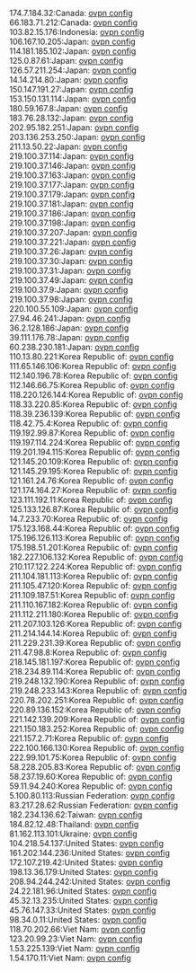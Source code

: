 174.7.184.32:Canada: [ovpn config](vpn/174_7_184_32.ovpn)  
66.183.71.212:Canada: [ovpn config](vpn/66_183_71_212.ovpn)  
103.82.15.176:Indonesia: [ovpn config](vpn/103_82_15_176.ovpn)  
106.167.10.205:Japan: [ovpn config](vpn/106_167_10_205.ovpn)  
114.181.185.102:Japan: [ovpn config](vpn/114_181_185_102.ovpn)  
125.0.87.61:Japan: [ovpn config](vpn/125_0_87_61.ovpn)  
126.57.211.254:Japan: [ovpn config](vpn/126_57_211_254.ovpn)  
14.14.214.80:Japan: [ovpn config](vpn/14_14_214_80.ovpn)  
150.147.191.27:Japan: [ovpn config](vpn/150_147_191_27.ovpn)  
153.150.131.114:Japan: [ovpn config](vpn/153_150_131_114.ovpn)  
180.59.167.8:Japan: [ovpn config](vpn/180_59_167_8.ovpn)  
183.76.28.132:Japan: [ovpn config](vpn/183_76_28_132.ovpn)  
202.95.182.251:Japan: [ovpn config](vpn/202_95_182_251.ovpn)  
203.136.253.250:Japan: [ovpn config](vpn/203_136_253_250.ovpn)  
211.13.50.22:Japan: [ovpn config](vpn/211_13_50_22.ovpn)  
219.100.37.114:Japan: [ovpn config](vpn/219_100_37_114.ovpn)  
219.100.37.146:Japan: [ovpn config](vpn/219_100_37_146.ovpn)  
219.100.37.163:Japan: [ovpn config](vpn/219_100_37_163.ovpn)  
219.100.37.177:Japan: [ovpn config](vpn/219_100_37_177.ovpn)  
219.100.37.179:Japan: [ovpn config](vpn/219_100_37_179.ovpn)  
219.100.37.181:Japan: [ovpn config](vpn/219_100_37_181.ovpn)  
219.100.37.186:Japan: [ovpn config](vpn/219_100_37_186.ovpn)  
219.100.37.198:Japan: [ovpn config](vpn/219_100_37_198.ovpn)  
219.100.37.207:Japan: [ovpn config](vpn/219_100_37_207.ovpn)  
219.100.37.221:Japan: [ovpn config](vpn/219_100_37_221.ovpn)  
219.100.37.26:Japan: [ovpn config](vpn/219_100_37_26.ovpn)  
219.100.37.30:Japan: [ovpn config](vpn/219_100_37_30.ovpn)  
219.100.37.31:Japan: [ovpn config](vpn/219_100_37_31.ovpn)  
219.100.37.49:Japan: [ovpn config](vpn/219_100_37_49.ovpn)  
219.100.37.9:Japan: [ovpn config](vpn/219_100_37_9.ovpn)  
219.100.37.98:Japan: [ovpn config](vpn/219_100_37_98.ovpn)  
220.100.55.109:Japan: [ovpn config](vpn/220_100_55_109.ovpn)  
27.94.46.241:Japan: [ovpn config](vpn/27_94_46_241.ovpn)  
36.2.128.186:Japan: [ovpn config](vpn/36_2_128_186.ovpn)  
39.111.176.78:Japan: [ovpn config](vpn/39_111_176_78.ovpn)  
60.238.230.181:Japan: [ovpn config](vpn/60_238_230_181.ovpn)  
110.13.80.221:Korea Republic of: [ovpn config](vpn/110_13_80_221.ovpn)  
111.65.146.106:Korea Republic of: [ovpn config](vpn/111_65_146_106.ovpn)  
112.140.196.78:Korea Republic of: [ovpn config](vpn/112_140_196_78.ovpn)  
112.146.66.75:Korea Republic of: [ovpn config](vpn/112_146_66_75.ovpn)  
118.220.126.144:Korea Republic of: [ovpn config](vpn/118_220_126_144.ovpn)  
118.33.220.85:Korea Republic of: [ovpn config](vpn/118_33_220_85.ovpn)  
118.39.236.139:Korea Republic of: [ovpn config](vpn/118_39_236_139.ovpn)  
118.42.75.4:Korea Republic of: [ovpn config](vpn/118_42_75_4.ovpn)  
119.192.99.87:Korea Republic of: [ovpn config](vpn/119_192_99_87.ovpn)  
119.197.114.224:Korea Republic of: [ovpn config](vpn/119_197_114_224.ovpn)  
119.201.194.115:Korea Republic of: [ovpn config](vpn/119_201_194_115.ovpn)  
121.145.20.109:Korea Republic of: [ovpn config](vpn/121_145_20_109.ovpn)  
121.145.29.195:Korea Republic of: [ovpn config](vpn/121_145_29_195.ovpn)  
121.161.24.76:Korea Republic of: [ovpn config](vpn/121_161_24_76.ovpn)  
121.174.164.27:Korea Republic of: [ovpn config](vpn/121_174_164_27.ovpn)  
123.111.192.11:Korea Republic of: [ovpn config](vpn/123_111_192_11.ovpn)  
125.133.126.87:Korea Republic of: [ovpn config](vpn/125_133_126_87.ovpn)  
14.7.233.70:Korea Republic of: [ovpn config](vpn/14_7_233_70.ovpn)  
175.123.168.44:Korea Republic of: [ovpn config](vpn/175_123_168_44.ovpn)  
175.196.126.113:Korea Republic of: [ovpn config](vpn/175_196_126_113.ovpn)  
175.198.51.201:Korea Republic of: [ovpn config](vpn/175_198_51_201.ovpn)  
182.227.106.132:Korea Republic of: [ovpn config](vpn/182_227_106_132.ovpn)  
210.117.122.224:Korea Republic of: [ovpn config](vpn/210_117_122_224.ovpn)  
211.104.181.113:Korea Republic of: [ovpn config](vpn/211_104_181_113.ovpn)  
211.105.47.120:Korea Republic of: [ovpn config](vpn/211_105_47_120.ovpn)  
211.109.187.51:Korea Republic of: [ovpn config](vpn/211_109_187_51.ovpn)  
211.110.167.182:Korea Republic of: [ovpn config](vpn/211_110_167_182.ovpn)  
211.112.211.180:Korea Republic of: [ovpn config](vpn/211_112_211_180.ovpn)  
211.207.103.126:Korea Republic of: [ovpn config](vpn/211_207_103_126.ovpn)  
211.214.144.14:Korea Republic of: [ovpn config](vpn/211_214_144_14.ovpn)  
211.229.231.39:Korea Republic of: [ovpn config](vpn/211_229_231_39.ovpn)  
211.47.98.8:Korea Republic of: [ovpn config](vpn/211_47_98_8.ovpn)  
218.145.181.197:Korea Republic of: [ovpn config](vpn/218_145_181_197.ovpn)  
218.234.89.114:Korea Republic of: [ovpn config](vpn/218_234_89_114.ovpn)  
219.248.132.190:Korea Republic of: [ovpn config](vpn/219_248_132_190.ovpn)  
219.248.233.143:Korea Republic of: [ovpn config](vpn/219_248_233_143.ovpn)  
220.78.202.251:Korea Republic of: [ovpn config](vpn/220_78_202_251.ovpn)  
220.89.136.152:Korea Republic of: [ovpn config](vpn/220_89_136_152.ovpn)  
221.142.139.209:Korea Republic of: [ovpn config](vpn/221_142_139_209.ovpn)  
221.150.183.252:Korea Republic of: [ovpn config](vpn/221_150_183_252.ovpn)  
221.157.2.71:Korea Republic of: [ovpn config](vpn/221_157_2_71.ovpn)  
222.100.166.130:Korea Republic of: [ovpn config](vpn/222_100_166_130.ovpn)  
222.99.101.75:Korea Republic of: [ovpn config](vpn/222_99_101_75.ovpn)  
58.228.205.83:Korea Republic of: [ovpn config](vpn/58_228_205_83.ovpn)  
58.237.19.60:Korea Republic of: [ovpn config](vpn/58_237_19_60.ovpn)  
59.11.94.240:Korea Republic of: [ovpn config](vpn/59_11_94_240.ovpn)  
5.100.80.113:Russian Federation: [ovpn config](vpn/5_100_80_113.ovpn)  
83.217.28.62:Russian Federation: [ovpn config](vpn/83_217_28_62.ovpn)  
182.234.136.62:Taiwan: [ovpn config](vpn/182_234_136_62.ovpn)  
184.82.12.48:Thailand: [ovpn config](vpn/184_82_12_48.ovpn)  
81.162.113.101:Ukraine: [ovpn config](vpn/81_162_113_101.ovpn)  
104.218.54.137:United States: [ovpn config](vpn/104_218_54_137.ovpn)  
161.202.144.236:United States: [ovpn config](vpn/161_202_144_236.ovpn)  
172.107.219.42:United States: [ovpn config](vpn/172_107_219_42.ovpn)  
198.13.36.179:United States: [ovpn config](vpn/198_13_36_179.ovpn)  
208.94.244.242:United States: [ovpn config](vpn/208_94_244_242.ovpn)  
24.22.181.96:United States: [ovpn config](vpn/24_22_181_96.ovpn)  
45.32.13.235:United States: [ovpn config](vpn/45_32_13_235.ovpn)  
45.76.147.33:United States: [ovpn config](vpn/45_76_147_33.ovpn)  
98.34.0.11:United States: [ovpn config](vpn/98_34_0_11.ovpn)  
118.70.202.66:Viet Nam: [ovpn config](vpn/118_70_202_66.ovpn)  
123.20.99.23:Viet Nam: [ovpn config](vpn/123_20_99_23.ovpn)  
1.53.225.139:Viet Nam: [ovpn config](vpn/1_53_225_139.ovpn)  
1.54.170.11:Viet Nam: [ovpn config](vpn/1_54_170_11.ovpn)  
